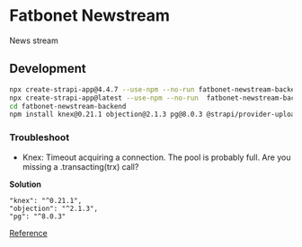 # Fatbonet Newstream

News stream

## Development

```bash
npx create-strapi-app@4.4.7 --use-npm --no-run fatbonet-newstream-backend
npx create-strapi-app@latest --use-npm --no-run  fatbonet-newstream-backend
cd fatbonet-newstream-backend
npm install knex@0.21.1 objection@2.1.3 pg@8.0.3 @strapi/provider-upload-aws-s3 strapi-health-plugin
```

### Troubleshoot

- Knex: Timeout acquiring a connection. The pool is probably full. Are you missing a .transacting(trx) call?

**Solution**

```
"knex": "^0.21.1",
"objection": "^2.1.3",
"pg": "^8.0.3"
```

[Reference](https://stackoverflow.com/questions/40435315/knex-timeout-acquiring-a-connection-the-pool-is-probably-full-are-you-missing)
